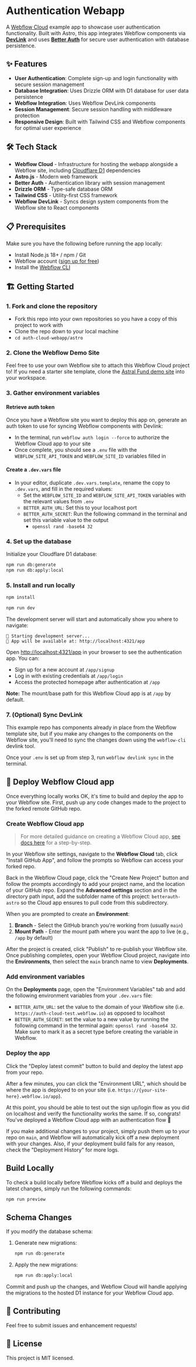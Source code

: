 # Authentication Webapp

A [Webflow Cloud](https://webflow.com/cloud) example app to showcase user authentication functionality. Built with Astro, this app integrates Webflow components via [**DevLink**](https://developers.webflow.com/webflow-cloud/devlink) and uses [**Better Auth**](https://better-auth.com/) for secure user authentication with database persistence.

## ✨ Features

- **User Authentication**: Complete sign-up and login functionality with secure session management
- **Database Integration**: Uses Drizzle ORM with D1 database for user data persistence
- **Webflow Integration**: Uses Webflow DevLink components
- **Session Management**: Secure session handling with middleware protection
- **Responsive Design**: Built with Tailwind CSS and Webflow components for optimal user experience

## 🛠️ Tech Stack

- **Webflow Cloud** - Infrastructure for hosting the webapp alongside a Webflow site, including [Cloudflare D1](https://developers.cloudflare.com/d1/) dependencies
- **Astro.js** - Modern web framework
- **Better Auth** - Authentication library with session management
- **Drizzle ORM** - Type-safe database ORM
- **Tailwind CSS** - Utility-first CSS framework
- **Webflow DevLink** - Syncs design system components from the Webflow site to React components

## 📋 Prerequisites

Make sure you have the following before running the app locally:

- Install Node.js 18+ / npm / Git
- Webflow account ([sign up for free](https://webflow.com/signup))
- Install the [Webflow CLI](https://www.npmjs.com/package/@webflow/webflow-cli)

## 🏗️ Getting Started

### 1. Fork and clone the repository

- Fork this repo into your own repositories so you have a copy of this project to work with
- Clone the repo down to your local machine
- `cd auth-cloud-webapp/astro`

### 2. Clone the Webflow Demo Site

Feel free to use your own Webflow site to attach this Webflow Cloud project to! If you need a starter site template, clone the [Astral Fund demo site](https://webflow.com/made-in-webflow/website/astralfund-919afdc1091df68b8dc1347f952a) into your workspace.

### 3. Gather environment variables

#### Retrieve auth token

Once you have a Webflow site you want to deploy this app on, generate an auth token to use for syncing Webflow components with Devlink:

- In the terminal, run `webflow auth login --force` to authorize the Webflow Cloud app to your site
- Once complete, you should see a `.env` file with the `WEBFLOW_SITE_API_TOKEN` and `WEBFLOW_SITE_ID` variables filled in

#### Create a `.dev.vars` file

- In your editor, duplicate `.dev.vars.template`, rename the copy to `.dev.vars`, and fill in the required values:
  - Set the `WEBFLOW_SITE_ID` and `WEBFLOW_SITE_API_TOKEN` variables with the relevant values from `.env`
  - `BETTER_AUTH_URL`: Set this to your localhost port
  - `BETTER_AUTH_SECRET`: Run the following command in the terminal and set this variable value to the output
    - `openssl rand -base64 32`

### 4. Set up the database

Initialize your Cloudflare D1 database:

```bash
npm run db:generate
npm run db:apply:local
```

### 5. Install and run locally

```bash
npm install
```

```bash
npm run dev
```

The development server will start and automatically show you where to navigate:

```
🚀 Starting development server...
📍 App will be available at: http://localhost:4321/app
```

Open [http://localhost:4321/app](http://localhost:4321/app) in your browser to see the authentication app. You can:

- Sign up for a new account at `/app/signup`
- Log in with existing credentials at `/app/login`
- Access the protected homepage after authentication at `/app`

**Note:** The mount/base path for this Webflow Cloud app is at `/app` by default.

### 7. (Optional) Sync DevLink

This example repo has components already in place from the Webflow template site, but if you make any changes to the components on the Webflow site, you'll need to sync the changes down using the `webflow-cli` devlink tool.

Once your `.env` is set up from step 3, run `webflow devlink sync` in the terminal.

## 🚀 Deploy Webflow Cloud app

Once everything locally works OK, it's time to build and deploy the app to your Webflow site.
First, push up any code changes made to the project to the forked remote GitHub repo.

### Create Webflow Cloud app

> For more detailed guidance on creating a Webflow Cloud app, [see docs here](https://developers.webflow.com/webflow-cloud/bring-your-own-app) for a step-by-step.

In your Webflow site settings, navigate to the **Webflow Cloud** tab, click "Install GitHub App", and follow the prompts so Webflow can access your forked repo.

Back in the Webflow Cloud page, click the "Create New Project" button and follow the prompts accordingly to add your project name, and the location of your GitHub repo. Expand the **Advanced settings** section and in the directory path input, add the subfolder name of this project: `betterauth-astro` so the Cloud app ensures to pull code from this subdirectory.

When you are prompted to create an **Environment**:

1. **Branch** - Select the GitHub branch you're working from (usually `main`)
2. **Mount Path** - Enter the mount path where you want the app to live (e.g., `/app` by default)

After the project is created, click "Publish" to re-publish your Webflow site. Once publishing completes, open your Webflow Cloud project, navigate into the **Environments**, then select the `main` branch name to view **Deployments**.

### Add environment variables

On the **Deployments** page, open the "Environment Variables" tab and add the following environment variables from your `.dev.vars` file:

- `BETTER_AUTH_URL`: set the value to the domain of your Webflow site (i.e. `https://auth-cloud-test.webflow.io`) as opposed to localhost
- `BETTER_AUTH_SECRET`: set the value to a new value by running the following command in the terminal again: `openssl rand -base64 32`. Make sure to mark it as a secret type before creating the variable in Webflow.

### Deploy the app

Click the "Deploy latest commit" button to build and deploy the latest app from your repo.

After a few minutes, you can click the "Environment URL", which should be where the app is deployed to on your site (i.e. `https://{your-site-here}.webflow.io/app`).

At this point, you should be able to test out the sign up/login flow as you did on localhost and verify the functionality works the same. If so, congrats! You've deployed a Webflow Cloud app with an authentication flow 🎉

If you make additional changes to your project, simply push them up to your repo on `main`, and Webflow will automatically kick off a new deployment with your changes. Also, if your deployment build fails for any reason, check the "Deployment History" for more logs.

## Build Locally

To check a build locally before Webflow kicks off a build and deploys the latest changes, simply run the following commands:

```bash
npm run preview
```

## Schema Changes

If you modify the database schema:

1. Generate new migrations:
   ```bash
   npm run db:generate
   ```
2. Apply the new migrations:
   ```bash
   npm run db:apply:local
   ```

Commit and push up the changes, and Webflow Cloud will handle applying the migrations to the hosted D1 instance for your Webflow Cloud app.

## 🤝 Contributing

Feel free to submit issues and enhancement requests!

## 📄 License

This project is MIT licensed.
